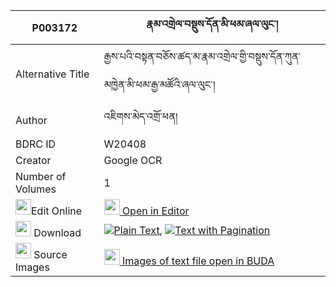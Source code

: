 |P003172|རྣམ་འགྲེལ་བསྡུས་དོན་མི་ཕམ་ཞལ་ལུང་། 
| --- | --- 
|Alternative Title |རྒྱས་པའི་བསྟན་བཅོས་ཚད་མ་རྣམ་འགྲེལ་གྱི་བསྡུས་དོན་ཀུན་མཁྱེན་མི་ཕམ་རྒྱ་མཚོའི་ཞལ་ལུང་།
|Author| འཇིགས་མེད་འགྲོ་ཕན།
|BDRC ID | W20408
|Creator | Google OCR
|Number of Volumes| 1
|<img width="25" src="https://img.icons8.com/color/25/000000/edit-property.png">Edit Online| [<img width="25" src="https://avatars.githubusercontent.com/u/45091458?s=200&v=4"> Open in Editor](http://editor.openpecha.org/P003172)
|<img width="25" src="https://img.icons8.com/fluent/48/000000/download-2.png"/>  Download | [![](https://img.icons8.com/color/20/000000/txt.png)Plain Text](https://github.com/Openpecha/P003172/releases/download/v1/namdrel_dudon_mi_pam_shyallung_plain_P003172.zip), [![](https://img.icons8.com/color/20/000000/txt.png)Text with Pagination](https://github.com/Openpecha/P003172/releases/download/v1/namdrel_dudon_mi_pam_shyallung_pages_P003172.zip)
|<img width="25" src="https://img.icons8.com/plasticine/100/000000/pictures-folder.png"/>  Source Images | [<img width="25" src="https://library.bdrc.io/icons/BUDA-small.svg"> Images of text file open in BUDA](https://library.bdrc.io/show/bdr:W20408)